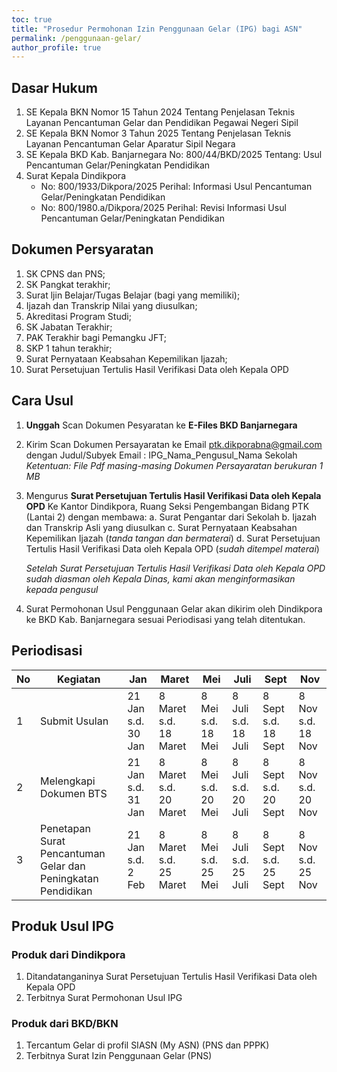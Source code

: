 ```yaml
---
toc: true
title: "Prosedur Permohonan Izin Penggunaan Gelar (IPG) bagi ASN"
permalink: /penggunaan-gelar/
author_profile: true
---
```

## Dasar Hukum
1. SE Kepala BKN Nomor 15 Tahun 2024 Tentang Penjelasan Teknis Layanan Pencantuman Gelar dan Pendidikan Pegawai Negeri Sipil 
2. SE Kepala BKN Nomor 3 Tahun 2025 Tentang Penjelasan Teknis Layanan Pencantuman Gelar Aparatur Sipil Negara
3. SE Kepala BKD Kab. Banjarnegara No: 800/44/BKD/2025 Tentang: Usul Pencantuman Gelar/Peningkatan Pendidikan
4. Surat Kepala Dindikpora
    * No: 800/1933/Dikpora/2025 Perihal: Informasi Usul Pencantuman Gelar/Peningkatan Pendidikan
    * No: 800/1980.a/Dikpora/2025 Perihal: Revisi Informasi Usul Pencantuman Gelar/Peningkatan Pendidikan
  
## Dokumen Persyaratan
1. SK CPNS dan PNS; 
2. SK Pangkat terakhir; 
3. Surat ljin Belajar/Tugas Belajar (bagi yang memiliki); 
4. Ijazah dan Transkrip Nilai yang diusulkan; 
5. Akreditasi Program Studi; 
6. SK Jabatan Terakhir; 
7. PAK Terakhir bagi Pemangku JFT; 
8. SKP 1 tahun terakhir; 
9. Surat Pernyataan Keabsahan Kepemilikan Ijazah; 
10. Surat Persetujuan Tertulis Hasil Verifikasi Data oleh Kepala OPD

## Cara Usul
1. **Unggah** Scan Dokumen Pesyaratan ke **E-Files BKD Banjarnegara**
2. Kirim Scan Dokumen Persayaratan ke Email ptk.dikporabna@gmail.com dengan Judul/Subyek Email : IPG_Nama_Pengusul_Nama Sekolah
   *Ketentuan: File Pdf masing-masing Dokumen Persayaratan berukuran 1 MB*
3. Mengurus **Surat Persetujuan Tertulis Hasil Verifikasi Data oleh Kepala OPD** Ke Kantor Dindikpora, Ruang Seksi Pengembangan Bidang PTK (Lantai 2) dengan membawa:
   a. Surat Pengantar dari Sekolah
   b. Ijazah dan Transkrip Asli yang diusulkan
   c. Surat Pernyataan Keabsahan Kepemilikan Ijazah (*tanda tangan dan bermaterai*)
   d. Surat Persetujuan Tertulis Hasil Verifikasi Data oleh Kepala OPD (*sudah ditempel materai*)

   *Setelah Surat Persetujuan Tertulis Hasil Verifikasi Data oleh Kepala OPD sudah diasman oleh Kepala Dinas, kami akan menginformasikan kepada pengusul*
   
5. Surat Permohonan Usul Penggunaan Gelar akan dikirim oleh Dindikpora ke BKD Kab. Banjarnegara sesuai Periodisasi yang telah ditentukan.

## Periodisasi
| No  | Kegiatan                | Jan | Maret | Mei | Juli | Sept | Nov |
| --- | -----------             | --- | ---   | --- | ---  | ---  | --- | 
| 1   | Submit Usulan           | 21 Jan s.d. 30 Jan | 8 Maret s.d. 18 Maret | 8 Mei s.d. 18 Mei | 8 Juli s.d. 18 Juli | 8 Sept s.d. 18 Sept | 8 Nov s.d. 18 Nov |
| 2   | Melengkapi Dokumen BTS  |  21 Jan s.d. 31 Jan | 8 Maret s.d. 20 Maret | 8 Mei s.d. 20 Mei | 8 Juli s.d. 20 Juli | 8 Sept s.d. 20 Sept | 8 Nov s.d. 20 Nov |
| 3   | Penetapan Surat Pencantuman Gelar dan Peningkatan Pendidikan |  21 Jan s.d. 2 Feb | 8 Maret s.d. 25 Maret | 8 Mei s.d. 25 Mei | 8 Juli s.d. 25 Juli | 8 Sept s.d. 25 Sept | 8 Nov s.d. 25 Nov |

## Produk Usul IPG
### Produk dari Dindikpora
1. Ditandatanganinya Surat Persetujuan Tertulis Hasil Verifikasi Data oleh Kepala OPD
2. Terbitnya Surat Permohonan Usul IPG

### Produk dari BKD/BKN
1. Tercantum Gelar di profil SIASN (My ASN) (PNS dan PPPK)
2. Terbitnya Surat Izin Penggunaan Gelar (PNS)


